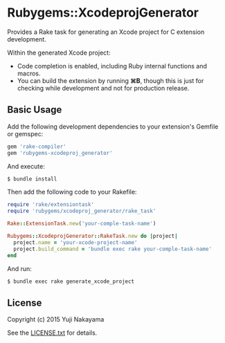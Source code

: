 # Rubygems::XcodeprojGenerator

Provides a Rake task for generating an Xcode project for C extension development.

Within the generated Xcode project:

* Code completion is enabled, including Ruby internal functions and macros.
* You can build the extension by running **⌘B**, though this is just for checking while development and not for production release.

## Basic Usage

Add the following development dependencies to your extension's Gemfile or gemspec:

```ruby
gem 'rake-compiler'
gem 'rubygems-xcodeproj_generator'
```

And execute:

```bash
$ bundle install
```

Then add the following code to your Rakefile:

```ruby
require 'rake/extensiontask'
require 'rubygems/xcodeproj_generator/rake_task'

Rake::ExtensionTask.new('your-comple-task-name')

Rubygems::XcodeprojGenerator::RakeTask.new do |project|
  project.name = 'your-xcode-project-name'
  project.build_command = 'bundle exec rake your-comple-task-name'
end
```

And run:

```bash
$ bundle exec rake generate_xcode_project
```

## License

Copyright (c) 2015 Yuji Nakayama

See the [LICENSE.txt](LICENSE.txt) for details.
